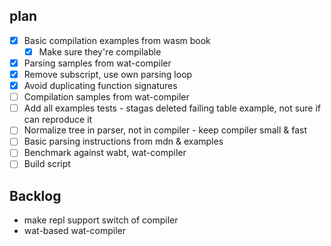 
## plan

* [x] Basic compilation examples from wasm book
  * [x] Make sure they're compilable
* [x] Parsing samples from wat-compiler
* [x] Remove subscript, use own parsing loop
* [x] Avoid duplicating function signatures
* [ ] Compilation samples from wat-compiler
* [ ] Add all examples tests - stagas deleted failing table example, not sure if can reproduce it
* [ ] Normalize tree in parser, not in compiler - keep compiler small & fast
* [ ] Basic parsing instructions from mdn & examples
* [ ] Benchmark against wabt, wat-compiler
* [ ] Build script

## Backlog

* make repl support switch of compiler
* wat-based wat-compiler
